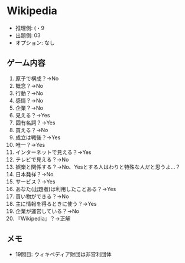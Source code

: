 # Wikipedia

- 推理側: (・9
- 出題側: 03
- オプション: なし

## ゲーム内容

1. 原子で構成？→No
2. 概念？→No
3. 行動？→No
4. 感情？→No
5. 企業？→No
6. 見える？→Yes
7. 固有名詞？→Yes
8. 買える？→No
9. 成立は戦後？→Yes
10. 唯一？→Yes
11. インターネットで見える？→Yes
12. テレビで見える？→No
13. 娯楽と関係する？→No、Yesとする人はわりと特殊な人だと思うよ…？
14. 日本発祥？→No
15. サービス？→Yes
16. あなた(出題者)は利用したことある？→Yes
17. 買い物ができる？→No
18. 主に情報を得るときに使う？→Yes
19. 企業が運営している？→No
20. 『Wikipedia』？→正解

## メモ

- 19問目: ウィキペディア財団は非営利団体
